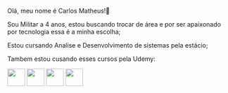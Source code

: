 Olá, meu nome é Carlos Matheus!👋

Sou Militar a 4 anos, estou buscando trocar de área e por ser apaixonado por tecnologia essa é a minha escolha;  

Estou cursando Analise e Desenvolvimento de sistemas pela estácio;

Tambem estou cusando esses cursos pela Udemy: 

<img src="https://cdn.jsdelivr.net/gh/devicons/devicon/icons/javascript/javascript-original.svg" width="40" height="40" />      
<img src="https://cdn.jsdelivr.net/gh/devicons/devicon/icons/php/php-original.svg" width="40" height="40" />
<img src="https://cdn.jsdelivr.net/gh/devicons/devicon/icons/mysql/mysql-original-wordmark.svg" width="40" height="40"/>
<img src="https://cdn.jsdelivr.net/gh/devicons/devicon/icons/python/python-original-wordmark.svg" width="40" height="40"/>
    
